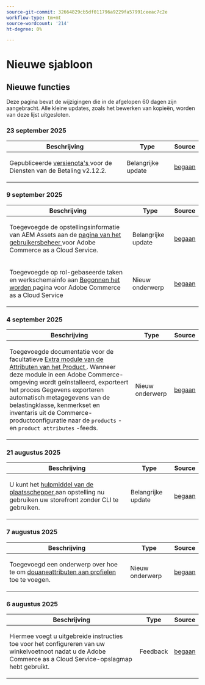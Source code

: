 ```yaml
---
source-git-commit: 32664829cb5df011796a9229fa57991ceeac7c2e
workflow-type: tm+mt
source-wordcount: '214'
ht-degree: 0%

---
```

# Nieuwe sjabloon

## Nieuwe functies

Deze pagina bevat de wijzigingen die in de afgelopen 60 dagen zijn aangebracht. Alle kleine updates, zoals het bewerken van kopieën, worden van deze lijst uitgesloten.

### 23 september 2025

<table style="table-layout:auto;">
  <thead>
    <tr>
      <th>Beschrijving</th>
      <th>Type</th>
      <th>Source</th>
    </tr>
  </thead>
  <tbody>
    <tr>
      <td><p>Gepubliceerde <a href="https://experienceleague.adobe.com/nl/docs/commerce/payment-services/release-notes"> versienota's </a> voor de Diensten van de Betaling v2.12.2.</p>
</td>
      <td>
        Belangrijke update
      </td>
      <td><a href="https://github.com/AdobeDocs/commerce.en/commit/1e5ee370bf91d33f35585d2d64b393fede721ce6">begaan</a></td>
    </tr>
  </tbody>
</table>

### 9 september 2025

<table style="table-layout:auto;">
  <thead>
    <tr>
      <th>Beschrijving</th>
      <th>Type</th>
      <th>Source</th>
    </tr>
  </thead>
  <tbody>
    <tr>
      <td><p>Toegevoegde de opstellingsinformatie van AEM Assets aan de <a href="https://experienceleague.adobe.com/nl/docs/commerce/cloud-service/user-management"> pagina van het gebruikersbeheer </a> voor Adobe Commerce as a Cloud Service.</p>
</td>
      <td>
        Belangrijke update
      </td>
      <td><a href="https://github.com/AdobeDocs/commerce.en/commit/acce1aad405e74b1171faddf7f0d6681bd0a048d">begaan</a></td>
    </tr>
    <tr>
      <td><p>Toegevoegde op rol-gebaseerde taken en werkschemainfo aan <a href="https://experienceleague.adobe.com/nl/docs/commerce/cloud-service/getting-started"> Begonnen het worden </a> pagina voor Adobe Commerce as a Cloud Service</p>
</td>
      <td>
        Nieuw onderwerp
      </td>
      <td><a href="https://github.com/AdobeDocs/commerce.en/commit/f62434c55d21f65568af422bd278e6ed917b805b">begaan</a></td>
    </tr>
  </tbody>
</table>

### 4 september 2025

<table style="table-layout:auto;">
  <thead>
    <tr>
      <th>Beschrijving</th>
      <th>Type</th>
      <th>Source</th>
    </tr>
  </thead>
  <tbody>
    <tr>
      <td><p>Toegevoegde documentatie voor de facultatieve <a href="https://experienceleague.adobe.com/nl/docs/commerce/saas-data-export/extensibility/add-tax-attribute-set-inventory-attributes"> Extra module van de Attributen van het Product </a>. Wanneer deze module in een Adobe Commerce-omgeving wordt geïnstalleerd, exporteert het proces Gegevens exporteren automatisch metagegevens van de belastingklasse, kenmerkset en inventaris uit de Commerce-productconfiguratie naar de <code class="language-plaintext highlighter-rouge">products</code> - en <code class="language-plaintext highlighter-rouge">product attributes</code> -feeds.</p>
</td>
      <td>
        Nieuw onderwerp
      </td>
      <td><a href="https://github.com/AdobeDocs/commerce.en/commit/a77c6bd98622488214d89a077e1dfaa8338108fd">begaan</a></td>
    </tr>
  </tbody>
</table>

### 21 augustus 2025

<table style="table-layout:auto;">
  <thead>
    <tr>
      <th>Beschrijving</th>
      <th>Type</th>
      <th>Source</th>
    </tr>
  </thead>
  <tbody>
    <tr>
      <td><p>U kunt het <a href="https://experienceleague.adobe.com/nl/docs/commerce/cloud-service/storefront"> hulpmiddel van de plaatsschepper </a> aan opstelling nu gebruiken uw storefront zonder CLI te gebruiken.</p>
</td>
      <td>
        Belangrijke update
      </td>
      <td><a href="https://github.com/AdobeDocs/commerce.en/commit/bf3954af26fba0aa943261a0673166c0537e692e">begaan</a></td>
    </tr>
  </tbody>
</table>

### 7 augustus 2025

<table style="table-layout:auto;">
  <thead>
    <tr>
      <th>Beschrijving</th>
      <th>Type</th>
      <th>Source</th>
    </tr>
  </thead>
  <tbody>
    <tr>
      <td><p>Toegevoegd een onderwerp over hoe te om <a href="https://experienceleague.adobe.com/nl/docs/commerce/data-connection/customize-data/custom-identities"> douaneattributen aan profielen </a> toe te voegen.</p>
</td>
      <td>
        Nieuw onderwerp
      </td>
      <td><a href="https://github.com/AdobeDocs/commerce.en/commit/403b15368c52f3965e65a9175c82c2f6cd1773bb">begaan</a></td>
    </tr>
  </tbody>
</table>

### 6 augustus 2025

<table style="table-layout:auto;">
  <thead>
    <tr>
      <th>Beschrijving</th>
      <th>Type</th>
      <th>Source</th>
    </tr>
  </thead>
  <tbody>
    <tr>
      <td><p>Hiermee voegt u uitgebreide instructies toe voor het configureren van uw winkelvoetnoot nadat u de Adobe Commerce as a Cloud Service-opslagmap hebt gebruikt.</p>
</td>
      <td>
        Feedback
      </td>
      <td><a href="https://github.com/AdobeDocs/commerce.en/commit/ad0c36006a01491aee1ca1643c6a3ab63f39f7e4">begaan</a></td>
    </tr>
  </tbody>
</table>

